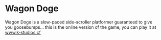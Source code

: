 # Wagon Doge
Wagon Doge is a slow-paced side-scroller platformer guaranteed to give you goosebumps... this is the online version of the game, you can play it at www.k-studios.cf
